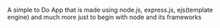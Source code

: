 A simple to Do App that is made using node.js, express.js, ejs(template engine) 
and much more just to begin with node and its frameworks 



